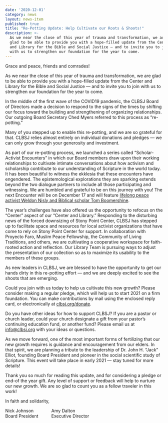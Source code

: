 ```yaml
---
date: '2020-12-01'
category: news
layout: news-item
published: true
title: "Re-Potting Update: Help Cultivate our Roots & Shoots!"
description: >-
  As we near the close of this year of trauma and transformation, we are
  glad to be able to provide you with a hope-filled update from the Center
  and Library for the Bible and Social Justice — and to invite you to join
  with us to strengthen our foundation for the year to come.
---
```

Grace and peace, friends and comrades!

As we near the close of this year of trauma and transformation, we are
glad to be able to provide you with a hope-filled update from the Center
and Library for the Bible and Social Justice — and to invite you to join
with us to strengthen our foundation for the year to come.

In the middle of the first wave of the COVID19 pandemic, the CLBSJ Board
of Directors made a decision to respond to the signs of the times by
shifting our focus toward the building and strengthening of organizing
relationships. Our outgoing Board Secretary Ched Myers referred to this
process as “re-potting.”

Many of you stepped up to enable this re-potting, and we are so
grateful for that. CLBSJ relies almost entirely on individual donations
and pledges — we can only grow through your generosity and investment.

As part of our re-potting process, we launched a series called
“Scholar-Activist Encounters” in which our Board members draw upon their
working relationships to cultivate intimate conversations about how
activism and scholarship contribute to our understanding of Scripture in
the world today. It has been beautiful to witness the ekklesia that
these encounters have engendered. The epistemological explorations they
are sparking extends beyond the two dialogue partners to include all
those participating and witnessing. We are humbled and grateful to be on
this journey with you! The next Encounter will be on December 17 and
will feature [lifelong peace activist Weldon Nisly and Biblical scholar
Tom Boomershine](https://clbsj.org/events/2020/12/17/scholar-activist-encounter-weldon-nisley-and-tom-boomershine/).

The year’s challenges have also offered us the opportunity to refocus on
the “Center” aspect of our “Center and Library.” Responding to the
disturbing news of the forced downsizing of Stony Point Center, CLBSJ
has stepped up to facilitate space and resources for local activist
organizations that have come to rely on Stony Point Center for support.
In collaboration with Proyecto Faro, Muslim Peace Fellowship, the
Community of Living Traditions, and others, we are cultivating a
cooperative workspace for faith-rooted action and reflection. Our
Library Team is pursuing ways to adjust the presentation of our
collection so as to maximize its usability to the members of these groups.

As new leaders in CLBSJ, we are blessed to have the opportunity to get
our hands dirty in this re-potting effort — and we are deeply excited to
see the shoots that are emerging.

Could you join with us today to help us cultivate this new growth?
Please consider making a regular pledge, which will help us to start
2021 on a firm foundation. You can make contributions by mail using the
enclosed reply card, or electronically at [clbsj.org/donate](https://clbsj.org/donate).

Do you have other ideas for how to support CLBSJ? If you are a pastor or
church leader, could your church designate a gift from your pastor’s
continuing education fund, or another fund? Please email us at
[info@clbsj.org](mailto:info@clbsj.org) with your ideas or questions.

As we move forward, one of the most important forms of fertilizing that
our new growth requires is guidance and encouragement from our elders.
In that spirit, we are planning a tribute to the leadership of Dr. John
H. “Jack” Elliot, founding Board President and pioneer in the social
scientific study of Scripture. This event will take place in early 2021
— stay tuned for more details!

Thank you so much for reading this update, and for considering a pledge
or end-of the year gift. Any level of support or feedback will help to
nurture our new growth. We are so glad to count you as a fellow traveler
in this work!

In faith and solidarity,

<div style="float:left;margin-right:3em;">
  Nick Johnson<br/>     
  Board President
</div>

<div style="float:left">
  Amy Dalton<br/>
  Executive Director
</div>           
